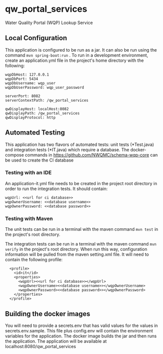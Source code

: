 # qw\_portal\_services
Water Quality Portal (WQP) Lookup Service

## Local Configuration
This application is configured to be run as a jar. It can also be run using the command ``` mvn spring-boot:run ``` . 
To run in a development environment, create an application.yml file in
the project's home directory with the following:

```
wqpDbHost: 127.0.0.1
wqpDbPort: 5434
wqpDbUsername: wqp_user
wqpDbUserPassword: wqp_user_password

serverPort: 8082
serverContextPath: /qw_portal_services

qwDisplayHost: localHost:8082
qwDisplayPath: /qw_portal_services
qwDisplayProtocol: http
```


## Automated Testing
This application has two flavors of automated tests: unit tests (\*Test.java) and integration tests (\*IT.java) which require a database.
The docker-compose commands in https://github.com/NWQMC/schema-wqp-core can be used to create the CI database

### Testing with an IDE
An application-it.yml file needs to be created in the project root directory in order to run the integration tests. It should contain:

```
wqpUrl: <<url for ci database>>
wqpOwnerUsername: <<database username>>
wqpOwnerPassword: <<database password>>
```

### Testing with Maven
The unit tests can be run in a terminal with the maven command ```mvn test``` in the project's root directory.

The integration tests can be run in a terminal with the maven command ```mvn verify``` in the project's root directory.
When run this way, configuration information will be pulled from the maven setting.xml file. It will need to contain the following profile:
```
  <profile>
    <id>it</id>
    <properties>
      <wqpUrl><<url for ci database>></wqpUrl>
      <wqpOwnerUsername><<database username>></wqpOwnerUsername>
      <wqpOwnerPassword><<database password>></wqpOwnerPassword>
    </properties>
  </profile>
```

## Building the docker images
You will need to provide a secrets.env that has valid values for the values in secrets.env.sample. This file
plus config.env will contain the environment variables for the application. The docker image builds the jar and then runs
the application. The application will be available at localhost:8080/qw_portal_services

